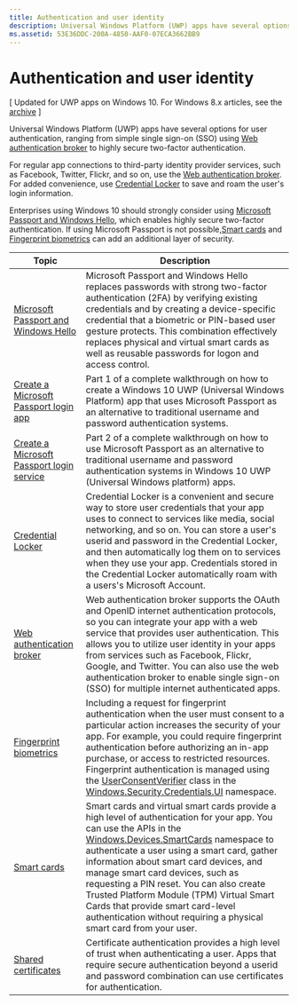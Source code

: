 ```yaml
---
title: Authentication and user identity
description: Universal Windows Platform (UWP) apps have several options for user authentication, ranging from simple single sign-on (SSO) using Web authentication broker to highly secure two-factor authentication.
ms.assetid: 53E36DDC-200A-4850-AAF0-07ECA3662BB9
---
```


# Authentication and user identity


\[ Updated for UWP apps on Windows 10. For Windows 8.x articles, see the [archive](http://go.microsoft.com/fwlink/p/?linkid=619132) \]

Universal Windows Platform (UWP) apps have several options for user authentication, ranging from simple single sign-on (SSO) using [Web authentication broker](web-authentication-broker.md) to highly secure two-factor authentication.

For regular app connections to third-party identity provider services, such as Facebook, Twitter, Flickr, and so on, use the [Web authentication broker](web-authentication-broker.md). For added convenience, use [Credential Locker](credential-locker.md) to save and roam the user's login information.

Enterprises using Windows 10 should strongly consider using [Microsoft Passport and Windows Hello](microsoft-passport.md), which enables highly secure two-factor authentication. If using Microsoft Passport is not possible,[Smart cards](smart-cards.md) and [Fingerprint biometrics](fingerprint-biometrics.md) can add an additional layer of security.

| Topic                                                                                 | Description                                                                                                                                                                                                                                                                                                                                                                                                                                                                                                                                             |
|---------------------------------------------------------------------------------------|---------------------------------------------------------------------------------------------------------------------------------------------------------------------------------------------------------------------------------------------------------------------------------------------------------------------------------------------------------------------------------------------------------------------------------------------------------------------------------------------------------------------------------------------------------|
| [Microsoft Passport and Windows Hello](microsoft-passport.md)                         | Microsoft Passport and Windows Hello replaces passwords with strong two-factor authentication (2FA) by verifying existing credentials and by creating a device-specific credential that a biometric or PIN-based user gesture protects. This combination effectively replaces physical and virtual smart cards as well as reusable passwords for logon and access control.                                                                                                                                                                              |
| [Create a Microsoft Passport login app](microsoft-passport-login.md)                  | Part 1 of a complete walkthrough on how to create a Windows 10 UWP (Universal Windows Platform) app that uses Microsoft Passport as an alternative to traditional username and password authentication systems.                                                                                                                                                                                                                                                                                                                                         |
| [Create a Microsoft Passport login service](microsoft-passport-login-auth-service.md) | Part 2 of a complete walkthrough on how to use Microsoft Passport as an alternative to traditional username and password authentication systems in Windows 10 UWP (Universal Windows platform) apps.                                                                                                                                                                                                                                                                                                                                                    |
| [Credential Locker](credential-locker.md)                                             | Credential Locker is a convenient and secure way to store user credentials that your app uses to connect to services like media, social networking, and so on. You can store a user's userid and password in the Credential Locker, and then automatically log them on to services when they use your app. Credentials stored in the Credential Locker automatically roam with a users's Microsoft Account.                                                                                                                                             |
| [Web authentication broker](web-authentication-broker.md)                             | Web authentication broker supports the OAuth and OpenID internet authentication protocols, so you can integrate your app with a web service that provides user authentication. This allows you to utilize user identity in your apps from services such as Facebook, Flickr, Google, and Twitter. You can also use the web authentication broker to enable single sign-on (SSO) for multiple internet authenticated apps.                                                                                                                               |
| [Fingerprint biometrics](fingerprint-biometrics.md)                                   | Including a request for fingerprint authentication when the user must consent to a particular action increases the security of your app. For example, you could require fingerprint authentication before authorizing an in-app purchase, or access to restricted resources. Fingerprint authentication is managed using the [UserConsentVerifier](https://msdn.microsoft.com/library/windows/apps/dn279134) class in the [Windows.Security.Credentials.UI](https://msdn.microsoft.com/library/windows/apps/hh701356) namespace.                        |
| [Smart cards](smart-cards.md)                                                         | Smart cards and virtual smart cards provide a high level of authentication for your app. You can use the APIs in the [Windows.Devices.SmartCards](https://msdn.microsoft.com/library/windows/apps/dn263949) namespace to authenticate a user using a smart card, gather information about smart card devices, and manage smart card devices, such as requesting a PIN reset. You can also create Trusted Platform Module (TPM) Virtual Smart Cards that provide smart card-level authentication without requiring a physical smart card from your user. |
| [Shared certificates](share-certificates.md)                                          | Certificate authentication provides a high level of trust when authenticating a user. Apps that require secure authentication beyond a userid and password combination can use certificates for authentication.                                                                                                                                                                                                                                                                                                                                         |
 

 

 






<!--HONumber=May16_HO4-->


